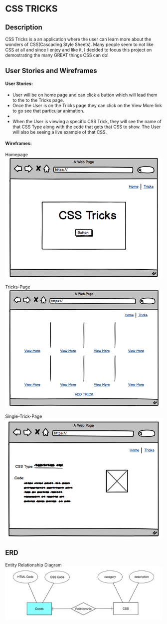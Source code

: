 # CSS TRICKS 

## Description
CSS Tricks is a an application where the user can learn more about the wonders of CSS(Cascading Style Sheets). Many people seem to not like CSS at all and since I enjoy and like it, I decided to focus this project on demostrating the many GREAT things CSS can do!

## User Stories and Wireframes
#### User Stories: 
- User will be on home page and can click a button which will lead them to the to the Tricks page.
- Once the User is on the Tricks page they can click on the View More link to go see that particular animation. 
- 
- When the User is viewing a specific CSS Trick, they will see the name of that CSS Type along with the code that gets that CSS to show. The User will also be seeing a live example of that CSS.

#### Wireframes:
  Homepage ![HomePage](https://github.com/ncruz12/wdi-project4/blob/master/assets/Home-Screen.png)
  
  Tricks-Page ![TricksPage](https://github.com/ncruz12/wdi-project4/blob/master/assets/TricksPage.png)
  
Single-Trick-Page ![Single Trick Page](https://github.com/ncruz12/wdi-project4/blob/master/assets/SingleTrickPage.png)

## ERD 
Entity Relationship Diagram 
![ERD](https://github.com/ncruz12/wdi-project4/blob/master/assets/ER%20Diagram.png)
